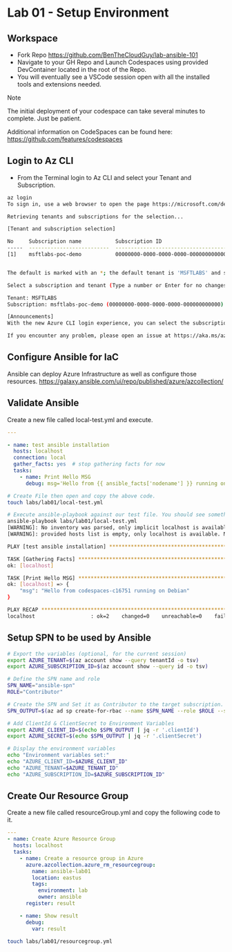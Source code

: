 # Lab 01 - Setup Environment #

## Workspace ##

- Fork Repo https://github.com/BenTheCloudGuy/lab-ansible-101
- Navigate to your GH Repo and Launch Codespaces using provided DevContainer located in the root of the Repo.
- You will eventually see a VSCode session open with all the installed tools and extensions needed.

> [!NOTE]
> The initial deployment of your codespace can take several minutes to complete. Just be patient.

Additional information on CodeSpaces can be found here: https://github.com/features/codespaces

## Login to Az CLI ##

- From the Terminal login to Az CLI and select your Tenant and Subscription.

```bash
az login
To sign in, use a web browser to open the page https://microsoft.com/devicelogin and enter the code F5C39W4NS to authenticate.

Retrieving tenants and subscriptions for the selection...

[Tenant and subscription selection]

No     Subscription name           Subscription ID                       Tenant
-----  --------------------------  ------------------------------------  --------
[1]    msftlabs-poc-demo           00000000-0000-0000-0000-000000000000  MSFTLABS


The default is marked with an *; the default tenant is 'MSFTLABS' and subscription is 'msftlabs-poc-demo' (00000000-0000-0000-0000-000000000000).

Select a subscription and tenant (Type a number or Enter for no changes): 1

Tenant: MSFTLABS
Subscription: msftlabs-poc-demo (00000000-0000-0000-0000-000000000000)

[Announcements]
With the new Azure CLI login experience, you can select the subscription you want to use more easily. Learn more about it and its configuration at https://go.microsoft.com/fwlink/?linkid=2271236

If you encounter any problem, please open an issue at https://aka.ms/azclibug
```

## Configure Ansible for IaC ##

Ansible can deploy Azure Infrastructure as well as configure those resources. https://galaxy.ansible.com/ui/repo/published/azure/azcollection/

## Validate Ansible ##

Create a new file called local-test.yml and execute. 

```yaml
---

- name: test ansible installation
  hosts: localhost
  connection: local
  gather_facts: yes  # stop gathering facts for now
  tasks:
    - name: Print Hello MSG
      debug: msg='Hello from {{ ansible_facts['nodename'] }} running on {{ ansible_facts['os_family'] }}'
```

```bash
# Create File then open and copy the above code. 
touch labs/lab01/local-test.yml

# Execute ansible-playbook against our test file. You should see something similiar to below. S
ansible-playbook labs/lab01/local-test.yml 
[WARNING]: No inventory was parsed, only implicit localhost is available
[WARNING]: provided hosts list is empty, only localhost is available. Note that the implicit localhost does not match 'all'

PLAY [test ansible installation] ****************************************************************************************************************************************

TASK [Gathering Facts] ****************************************************************************************************************************************
ok: [localhost]

TASK [Print Hello MSG] *****************************************************************************************************************************************
ok: [localhost] => {
    "msg": "Hello from codespaces-c16751 running on Debian"
}

PLAY RECAP *****************************************************************************************************************************************
localhost                  : ok=2    changed=0    unreachable=0    failed=0    skipped=0    rescued=0    ignored=0   
```

## Setup SPN to be used by Ansible ##

```bash
# Export the variables (optional, for the current session)
export AZURE_TENANT=$(az account show --query tenantId -o tsv)
export AZURE_SUBSCRIPTION_ID=$(az account show --query id -o tsv)

# Define the SPN name and role
SPN_NAME="ansible-spn"
ROLE="Contributor"

# Create the SPN and Set it as Contributor to the target subscription.
SPN_OUTPUT=$(az ad sp create-for-rbac --name $SPN_NAME --role $ROLE --scopes /subscriptions/$(az account show --query id -o tsv) --query "{clientId: appId, clientSecret: password, tenantId: tenant}" -o json)

# Add ClientId & ClientSecret to Environment Variables
export AZURE_CLIENT_ID=$(echo $SPN_OUTPUT | jq -r '.clientId')
export AZURE_SECRET=$(echo $SPN_OUTPUT | jq -r '.clientSecret')

# Display the environment variables
echo "Environment variables set:"
echo "AZURE_CLIENT_ID=$AZURE_CLIENT_ID"
echo "AZURE_TENANT=$AZURE_TENANT_ID"
echo "AZURE_SUBSCRIPTION_ID=$AZURE_SUBSCRIPTION_ID"
```

## Create Our Resource Group ##

Create a new file called resourceGroup.yml and copy the following code to it.

```yaml
---
- name: Create Azure Resource Group
  hosts: localhost
  tasks:
    - name: Create a resource group in Azure
      azure.azcollection.azure_rm_resourcegroup:
        name: ansible-lab01
        location: eastus
        tags:
          environment: lab
          owner: ansible
      register: result

    - name: Show result
      debug:
        var: result
```

```bash
touch labs/lab01/resourcegroup.yml
```
